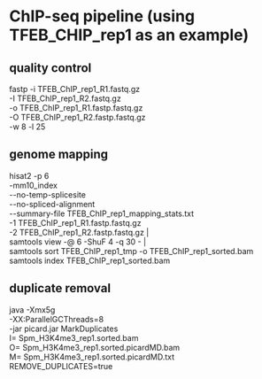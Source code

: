 # ChIP-seq pipeline (using TFEB_CHIP_rep1 as an example)
## quality control
fastp -i TFEB_ChIP_rep1_R1.fastq.gz \
      -I TFEB_ChIP_rep1_R2.fastq.gz \
      -o TFEB_ChIP_rep1_R1.fastp.fastq.gz \
      -O TFEB_ChIP_rep1_R2.fastp.fastq.gz \
      -w 8 -l 25
## genome mapping
hisat2 -p 6 \
          -mm10_index \
          --no-temp-splicesite \
          --no-spliced-alignment \
          --summary-file TFEB_ChIP_rep1_mapping_stats.txt \
          -1 TFEB_ChIP_rep1_R1.fastp.fastq.gz \
          -2 TFEB_ChIP_rep1_R2.fastp.fastq.gz | \
          samtools view -@ 6 -ShuF 4 -q 30 - | \
          samtools sort TFEB_ChIP_rep1_tmp -o TFEB_ChIP_rep1_sorted.bam
samtools index TFEB_ChIP_rep1_sorted.bam
## duplicate removal
java -Xmx5g \
       -XX:ParallelGCThreads=8 \
       -jar picard.jar MarkDuplicates \
       I= Spm_H3K4me3_rep1.sorted.bam \
       O= Spm_H3K4me3_rep1.sorted.picardMD.bam \
       M= Spm_H3K4me3_rep1.sorted.picardMD.txt \
       REMOVE_DUPLICATES=true 
